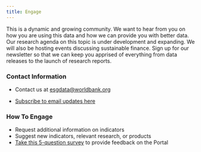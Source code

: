 ```yaml
---
title: Engage
---
```


This is a dynamic and growing community. We want to hear from you on how you
are using this data and how we can provide you with better data. Our research
agenda on this topic is under development and expanding. We will also be
hosting events discussing sustainable finance. Sign up for our newsletter so
that we can keep you apprised of everything from data releases to the launch of
research reports. 

### Contact Information ###

* Contact us at <esgdata@worldbank.org>

* [Subscribe to email updates here](under-construction.html)


### How To Engage ###

* Request additional information on indicators
* Suggest new indicators, relevant research, or products
* [Take this 5-question survey](under-construction.html) to provide feedback on the Portal
